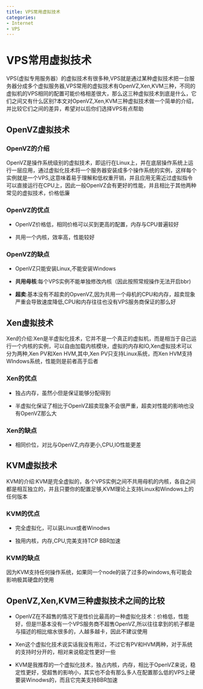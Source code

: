 ```yaml
---
title: VPS常用虚拟技术
categories:
- Internet
- VPS
---
```

# VPS常用虚拟技术

VPS(虚拟专用服务器）的虚拟技术有很多种,VPS就是通过某种虚拟技术把一台服务器分成多个虚拟服务器,VPS常用的虚拟技术有OpenVZ,Xen,KVM三种，不同的虚拟机的VPS相同的配置可能价格相差很大，那么这三种虚拟技术到底是什么，它们之间又有什么区别?本文对OpenVZ,Xen,KVM三种虚拟技术做一个简单的介绍，并比较它们之间的差异，希望对以后你们选择VPS有点帮助

## OpenVZ虚拟技术

### OpenVZ的介绍

OpenVZ是操作系统级别的虚拟技术，即运行在Linux上，并在底层操作系统上运行一层应用，通过虚拟化技术将一个服务器安装成多个操作系统的实例，这样每个实例就是一个VPS,这意味着易于理解和低权重开销，并且应用无需近过虚拟指令可以直接运行在CPU上，因此一般OpenVZ会有更好的性能，并且相比于其他两种常见的虚拟技术，价格低廉

### OpenVZ的优点

- OpenVZ价格低，相同价格可以买到更高的配置，内存与CPU普遍较好

- 共用一个内核，效率高，性能较好

### OpenVZ的缺点

- OpenVZ只能安装Linux,不能安装Windows

- **共用母核**:每个VPS实例不能单独修改内核（因此按照常规操作无法开启bbr)

- **超卖**:基本没有不超卖的OpvenVZ,因为共用一个母机的CPU和内存，超卖现象严重会导致速度降低,CPU和内存往往也没有VPS服务商保证的那么好

## Xen虚拟技术

Xen的介绍:Xen是半虚拟化技术，它并不是一个真正的虚拟机，而是相当于自己运行一个内核的实例，可以自由加载内核模块，虚拟的内存和IO,Xen虚拟技术可以分为两种,Xen PV和Xen HVM,其中,Xen PV只支持Linux系统，而Xen HVM支持WIndows系统，性能则是前者高于后者

### Xen的优点

- 独占内存，虽然小但是保证能够分配得到

- 半虚拟化保证了相比于OpenVZ超卖现象不会很严重，超卖对性能的影响也没有OpenVZ那么大

### Xen的缺点

- 相同价位，对比与OpenVZ,内存更小,CPU,IO性能更差

## KVM虚拟技术

KVM的介绍:KVM是完全虚拟的，各个VPS实例之间不共用母机的内核，各自之间都是相互独立的，并且只要你的配置足够,KVM理论上支持Linux和Windows上的任何版本

### KVM的优点

- 完全虚拟化，可以装Linux或者Winodws

- 独用内核，内存,CPU,完美支持TCP BBR加速

### KVM的缺点

因为KVM支持任何操作系统，如果同一个node的装了过多的windows,有可能会影响极其硬盘的使用

## OpenVZ,Xen,KVM三种虚拟技术之间的比较

- OpenVZ在不超售的情况下是性价比最高的一种虚拟化技术：价格低，性能好，但是!!!基本没有一个VPS服务商不超售OpenVZ,所以往往拿到的机子都是与描述的相比缩水很多的，人越多越卡，因此不建议使用

- Xen这个虚拟化技术说实话我没有用过，不过它有PV和HVM两种，对于系统的支持时分开的，相对来说稳定性更好一些

- KVM是我推荐的一个虚拟化技术，独占内核，内存，相比于OpenVZ来说，稳定性更好，受超售的影响小，其实也不会有那么多人在配置那么低的VPS上硬要装Winodws的，而且它完美支持BBR加速

